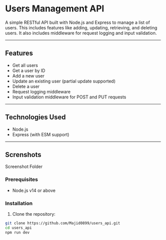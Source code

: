 # Users Management API

A simple RESTful API built with Node.js and Express to manage a list of users. This includes features like adding, updating, retrieving, and deleting users. It also includes middleware for request logging and input validation.

---

## Features

- Get all users
- Get a user by ID
- Add a new user
- Update an existing user (partial update supported)
- Delete a user
- Request logging middleware
- Input validation middleware for POST and PUT requests

---

## Technologies Used

- Node.js
- Express (with ESM support)

---

## Screnshots
 Screenshot Folder

### Prerequisites

- Node.js v14 or above

### Installation

1. Clone the repository:

```bash
git clone https://github.com/Majid0899/users_api.git
cd users_api
npm run dev

